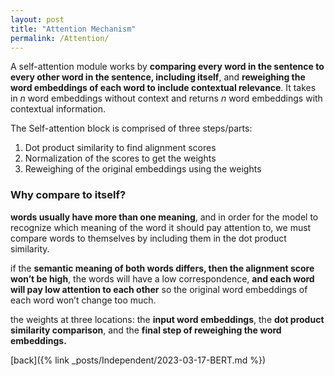 ```yaml
---
layout: post
title: "Attention Mechanism"
permalink: /Attention/
---
```

A self-attention module works by **comparing every word in the sentence to every other word in the sentence, including itself**, and **reweighing the word embeddings of each word to include contextual relevance**. It takes in *n* word embeddings without context and returns *n* word embeddings with contextual information.

The Self-attention block is comprised of three steps/parts:

1. Dot product similarity to find alignment scores 
2. Normalization of the scores to get the weights
3. Reweighing of the original embeddings using the weights

### Why compare to itself?

**words usually have more than one meaning**, and in order for the model to recognize which meaning of the word it should pay attention to, we must compare words to themselves by including them in the dot product similarity.

if the **semantic meaning of both words differs, then the alignment score won’t be high**, the words will have a low correspondence, **and each word will pay low attention to each other** so the original word embeddings of each word won’t change too much.

the weights at three locations: the **input word embeddings**, the **dot product similarity comparison**, and the **final step of reweighing the word embeddings.**

[back]({% link _posts/Independent/2023-03-17-BERT.md %})